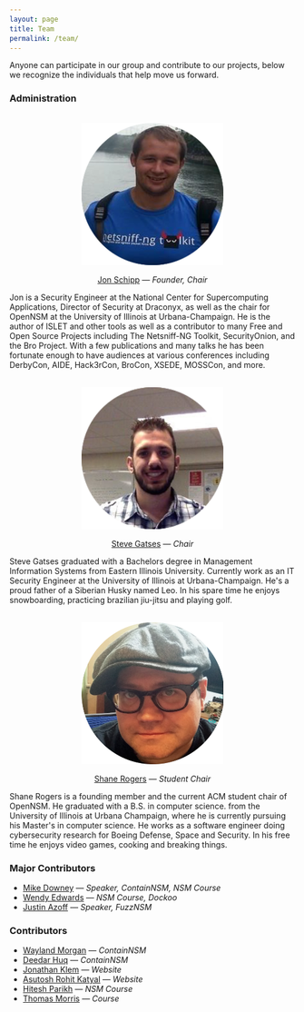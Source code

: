 ```yaml
---
layout: page
title: Team
permalink: /team/
---
```


Anyone can participate in our group and contribute to our projects, below we
recognize the individuals that help move us forward.

### Administration

<br>
<center>
  <img src="/images/team/jon-linuxcon.jpg" alt="Jon's pic" height="250" width="250">

  [Jon Schipp](http://jonschipp.com) &mdash; *Founder, Chair*
</center>

Jon is a Security Engineer at the National Center for Supercomputing Applications,
Director of Security at Draconyx, as well as the chair for OpenNSM at the
University of Illinois at Urbana-Champaign. He is the author of ISLET and other
tools as well as a contributor to many Free and Open Source Projects including
The Netsniff-NG Toolkit, SecurityOnion, and the Bro Project. With a few
publications and many talks he has been fortunate enough to have audiences at
various conferences including DerbyCon, AIDE, Hack3rCon, BroCon, XSEDE, MOSSCon,
and more.

<br>

<center>
  <img src="/images/team/steve.png" alt="Steve's pic" height="250" width="250">

  [Steve Gatses](https://www.linkedin.com/in/steve-gatses-ba0a9246) &mdash; *Chair*
</center>

Steve Gatses graduated with a Bachelors degree in Management Information Systems from Eastern
Illinois University. Currently work as an IT Security Engineer at the University
of Illinois at Urbana-Champaign. He's a proud father of a Siberian Husky named
Leo. In his spare time he enjoys snowboarding, practicing brazilian jiu-jitsu and
playing golf.

<br>

<center>
  <img src="/images/team/bust3r.png" alt="Shane's pic" height="250" width="250">

  [Shane Rogers](http://busterbytes.com) &mdash; *Student Chair*
</center>

Shane Rogers is a founding member and the current ACM student chair of
OpenNSM. He graduated with a B.S. in computer science. from the
University of Illinois at Urbana Champaign, where he is currently
pursuing his Master's in computer science. He works as a software
engineer doing cybersecurity research for Boeing Defense, Space and
Security. In his free time he enjoys video games, cooking and breaking
things.

### Major Contributors
* [Mike Downey](http://mikedowney.info) &mdash; *Speaker, ContainNSM, NSM Course*
* [Wendy Edwards](https://www.linkedin.com/pub/wendy-edwards/5/8b8/a7b) &mdash; *NSM Course, Dockoo*
* [Justin Azoff](https://www.bouncybouncy.net/) &mdash; *Speaker, FuzzNSM*

### Contributors
* [Wayland Morgan](https://nullkey.net/) &mdash; *ContainNSM*
* [Deedar Huq](https://github.com/deedarhuq) &mdash; *ContainNSM*
* [Jonathan Klem](http://jonathonklem.com) &mdash; *Website*
* [Asutosh Rohit Katyal](https://twitter.com/asutoshkatyal) &mdash; *Website*
* [Hitesh Parikh](https://www.linkedin.com/pub/hitesh-parikh/0/13/762) &mdash; *NSM Course*
* [Thomas Morris](https://twitter.com/tmnc) &mdash; *Course*
